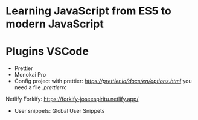 # Learning JavaScript from ES5 to modern JavaScript

# Plugins VSCode

- Prettier
- Monokai Pro
- Config project with prettier: _https://prettier.io/docs/en/options.html_ you need a file _.prettierrc_

Netlify Forkify: https://forkify-joseespiritu.netlify.app/

- User snippets: Global User Snippets
